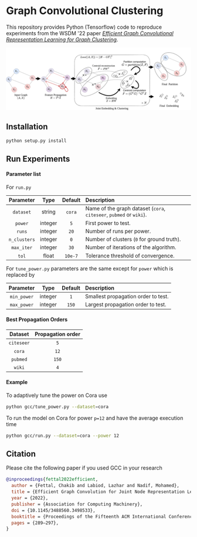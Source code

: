 # Graph Convolutional Clustering

This repository provides Python (Tensorflow) code to reproduce experiments from the WSDM '22 paper [*Efficient Graph Convolutional Representation Learning for Graph Clustering*](https://dl.acm.org/doi/10.1145/3488560.3498533).

<img src="./schematic.png">



## Installation

```bash
python setup.py install
```

## Run Experiments
#### Parameter list
For `run.py`

| Parameter        | Type           | Default | Description  |
| :-------------: |:-------------:| :----:|:-------------------------------- |
| `dataset` | string| `cora`| Name of the graph dataset (`cora`, `citeseer`, `pubmed` or `wiki`). |
| `power` | integer| `5`| First power to test. |
| `runs` | integer| `20`| Number of runs per power. |
| `n_clusters` | integer| `0`| Number of clusters (`0` for ground truth). |
| `max_iter` | integer| `30`| Number of iterations of the algorithm. |
| `tol` | float| `10e-7`| Tolerance threshold of convergence. |

For `tune_power.py` parameters are the same except for `power` which is replaced by

| Parameter        | Type           | Default | Description  |
| :-------------: |:-------------:| :----:|:-------------------------------- |
| `min_power` | integer| `1`| Smallest propagation order to test. |
| `max_power` | integer| `150`| Largest propagation order to test. |


#### Best Propagation Orders


| Dataset        | Propagation order           |
| :-------------: |:-------------:|
| `citeseer` | `5`|
| `cora` | `12`|
| `pubmed` | `150`|
| `wiki` | `4`|

#### Example
To adaptively tune the power on Cora use
```bash
python gcc/tune_power.py --dataset=cora
```

To run the model on Cora for power `p=12` and have the average execution time
```bash
python gcc/run.py --dataset=cora --power 12
```
## Citation

Please cite the following paper if you used GCC in your research

```BibTeX
@inproceedings{fettal2022efficient,
  author = {Fettal, Chakib and Labiod, Lazhar and Nadif, Mohamed},
  title = {Efficient Graph Convolution for Joint Node Representation Learning and Clustering},
  year = {2022},
  publisher = {Association for Computing Machinery},
  doi = {10.1145/3488560.3498533},
  booktitle = {Proceedings of the Fifteenth ACM International Conference on Web Search and Data Mining},
  pages = {289–297},
}
```
